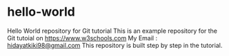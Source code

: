 # hello-world
Hello World repository for Git tutorial
This is an example repository for the Git tutoial on https://www.w3schools.com
My Email : hidayatkiki98@gmail.com
This repository is built step by step in the tutorial.